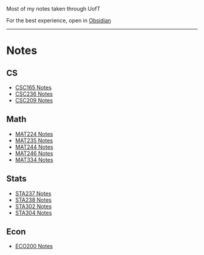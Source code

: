 
Most of my notes taken through UofT

For the best experience, open in [Obsidian](https://obsidian.md/)

---
# Notes
## CS
- [CSC165 Notes](Computer%20Science/CSC165/CSC165%20Notes/CSC165%20Notes.md)
- [CSC236 Notes](Computer%20Science/CSC236%20Notes/CSC236%20Notes.md)
- [CSC209 Notes](Computer%20Science/CSC209%20Notes/CSC209%20Notes.md)

## Math
- [MAT224 Notes](Mathematics/MAT224%20Notes/MAT224%20Notes.md)
- [MAT235 Notes](Mathematics/MAT235%20Notes/MAT235%20Notes.md)
- [MAT244 Notes](Mathematics/MAT244/MAT244%20Notes/MAT244%20Notes.md)
- [MAT246 Notes](Mathematics/MAT246/MAT246%20Notes/MAT246%20Notes.md)
- [MAT334 Notes](Mathematics/MAT334/MAT334%20Notes/MAT334%20Notes.md)

## Stats
- [STA237 Notes](Stats/STA237%20Notes/STA237%20Notes.md)
- [STA238 Notes](Statistics/STA238%20Notes/STA238%20Notes.md)
- [STA302 Notes](Statistics/STA302/STA302%20Notes/STA302%20Notes.md)
- [STA304 Notes](Statistics/STA304/STA304%20Notes/STA304%20Notes.md)

## Econ
- [ECO200 Notes](Economics/ECO200%20Notes/ECO200%20Notes.md)

